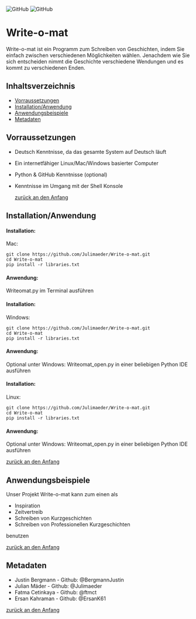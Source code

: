 ![GitHub](https://img.shields.io/github/license/Julimaeder/Write-o-mat)
![GitHub](https://img.shields.io/github/directory-file-count/Julimaeder/Write-o-mat)
# Write-o-mat
Write-o-mat ist ein Programm zum Schreiben von Geschichten, indem Sie einfach zwischen verschiedenen Möglichkeiten wählen.
Jenachdem wie Sie sich entscheiden nimmt die Geschichte verschiedene Wendungen und es kommt zu verschiedenen Enden.


## Inhaltsverzeichnis

- [Vorraussetzungen](#Vorraussetzungen)
- [Installation/Anwendung](#Installation/Anwendung)
- [Anwendungsbeispiele](#Anwendungsbeispiele)
- [Metadaten](#Metadaten)


## Vorraussetzungen
- Deutsch Kenntnisse, da das gesamte System auf Deutsch läuft
- Ein internetfähiger Linux/Mac/Windows basierter Computer
- Python & GitHub Kenntnisse (optional)
- Kenntnisse im Umgang mit der Shell Konsole


  [zurück an den Anfang](#Write-o-mat)


## Installation/Anwendung

#### Installation:

Mac:
```Shell
git clone https://github.com/Julimaeder/Write-o-mat.git
cd Write-o-mat
pip install -r libraries.txt
```
#### Anwendung: 
Writeomat.py im Terminal ausführen

#### Installation:

Windows:
```shell
git clone https://github.com/Julimaeder/Write-o-mat.git
cd Write-o-mat
pip install -r libraries.txt
```
#### Anwendung: 
Optional unter Windows: Writeomat_open.py in einer beliebigen Python IDE ausführen

#### Installation:

Linux:
```Shell
git clone https://github.com/Julimaeder/Write-o-mat.git
cd Write-o-mat
pip install -r libraries.txt
```
#### Anwendung: 
Optional unter Windows: Writeomat_open.py in einer beliebigen Python IDE ausführen


[zurück an den Anfang](#Write-o-mat)

  

## Anwendungsbeispiele

Unser Projekt Write-o-mat kann zum einen als
- Inspiration
- Zeitvertreib
- Schreiben von Kurzgeschichten
- Schreiben von Professionellen Kurzgeschichten

benutzen 


[zurück an den Anfang](#Write-o-mat)



## Metadaten


- Justin Bergmann - Github: @BergmannJustin
- Julian Mäder - Github: @Julimaeder
- Fatma Cetinkaya - Github: @ftmct
- Ersan Kahraman - Github: @ErsanK61


[zurück an den Anfang](#Write-o-mat)




                                                                        

                                                                        
                                                                        
   
   
